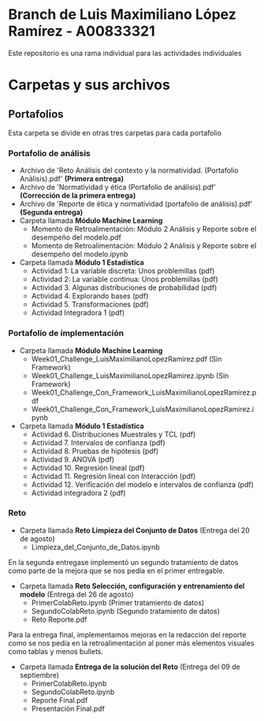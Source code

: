 # Branch de Luis Maximiliano López Ramírez - A00833321

Este repositorio es una rama individual para las actividades individuales

# Carpetas y sus archivos

## Portafolios

Esta carpeta se divide en otras tres carpetas para cada portafolio

### Portafolio de análisis

* Archivo de 'Reto Análisis del contexto y la normatividad. (Portafolio Análisis).pdf' **(Primera entrega)**
* Archivo de 'Normatividad y ética (Portafolio de análisis).pdf' **(Corrección de la primera entrega)**
* Archivo de 'Reporte de ética y normatividad (portafolio de análisis).pdf' **(Segunda entrega)**
* Carpeta llamada **Módulo Machine Learning**
    * Momento de Retroalimentación: Módulo 2 Análisis y Reporte sobre el desempeño del modelo.pdf
    * Momento de Retroalimentación: Módulo 2 Análisis y Reporte sobre el desempeño del modelo.ipynb
* Carpeta llamada **Módulo 1 Estadística**
    * Actividad 1: La variable discreta: Unos problemillas (pdf)
    * Actividad 2: La variable continua: Unos problemillas (pdf)
    * Actividad 3. Algunas distribuciones de probabilidad (pdf)
    * Actividad 4. Explorando bases (pdf)
    * Actividad 5. Transformaciones (pdf)
    * Actividad Integradora 1 (pdf)

### Portafolio de implementación

* Carpeta llamada **Módulo Machine Learning**
    * Week01_Challenge_LuisMaximilianoLopezRamirez.pdf (Sin Framework)
    * Week01_Challenge_LuisMaximilianoLopezRamirez.ipynb (Sin Framework)
    * Week01_Challenge_Con_Framework_LuisMaximilianoLopezRamirez.pdf
    * Week01_Challenge_Con_Framework_LuisMaximilianoLopezRamirez.ipynb
* Carpeta llamada **Módulo 1 Estadística**
    * Actividad 6. Distribuciones Muestrales y TCL (pdf)
    * Actividad 7. Intervalos de confianza (pdf)
    * Actividad 8. Pruebas de hipótesis (pdf)
    * Actividad 9. ANOVA (pdf)
    * Actividad 10. Regresión lineal (pdf)
    * Actividad 11. Regresión lineal con Interacción (pdf)
    * Actividad 12. Verificación del modelo e intervalos de confianza (pdf)
    * Actividad integradora 2 (pdf)

### Reto

* Carpeta llamada **Reto Limpieza del Conjunto de Datos** (Entrega del 20 de agosto)
    * Limpieza_del_Conjunto_de_Datos.ipynb

En la segunda entregase implementó un segundo tratamiento de datos como parte de la mejora que se nos pedía en el primer entregable.

* Carpeta llamada **Reto Selección, configuración y entrenamiento del modelo** (Entrega del 26 de agosto)
    * PrimerColabReto.ipynb (Primer tratamiento de datos)
    * SegundoColabReto.ipynb (Segundo tratamiento de datos)
    * Reto Reporte.pdf

Para la entrega final, implementamos mejoras en la redacción del reporte como se nos pedía en la retroalimentación al poner más elementos visuales como tablas y menos bullets.

* Carpeta llamada **Entrega de la solución del Reto** (Entrega del 09 de septiembre)
    * PrimerColabReto.ipynb
    * SegundoColabReto.ipynb
    * Reporte Final.pdf
    * Presentación Final.pdf
